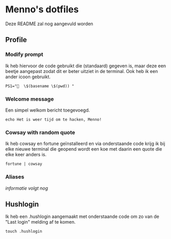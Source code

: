 # Menno's dotfiles

Deze README zal nog aangevuld worden

## Profile

### Modify prompt

Ik heb hiervoor de code gebruikt die (standaard) gegeven is, maar deze een beetje aangepast zodat dit er beter uitziet in de terminal. Ook heb ik een ander icoon gebruikt.

`PS1="🦊  \$(basename \$(pwd)) "`

### Welcome message

Een simpel welkom bericht toegevoegd.

`echo Het is weer tijd om te hacken, Menno!`

### Cowsay with random quote

Ik heb cowsay en fortune geïnstalleerd en via onderstaande code krijg ik bij elke nieuwe terminal die geopend wordt een koe met daarin een quote die elke keer anders is.

`fortune | cowsay`

### Aliases

_informatie volgt nog_

## Hushlogin

Ik heb een .hushlogin aangemaakt met onderstaande code om zo van de "Last login" melding af te komen.

`touch .hushlogin`
